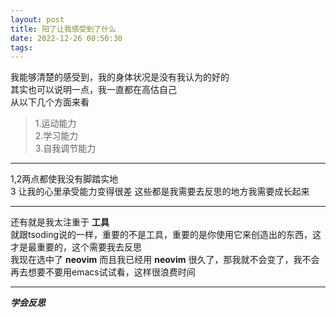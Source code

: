 ```yaml
---
layout: post
title: 阳了让我感受到了什么
date: 2022-12-26 00:50:30
tags:
---
```

我能够清楚的感受到，我的身体状况是没有我认为的好的  
其实也可以说明一点，我一直都在高估自己  
从以下几个方面来看
> 1.运动能力    
> 2.学习能力  
> 3.自我调节能力  
----
1,2两点都使我没有脚踏实地  
3 让我的心里承受能力变得很差
这些都是我需要去反思的地方我需要成长起来

---

还有就是我太注重于 __工具__  
就跟tsoding说的一样，重要的不是工具，重要的是你使用它来创造出的东西，这才是最重要的，这个需要我去反思  
我现在选中了 __neovim__ 而且我已经用 __neovim__ 很久了，那我就不会变了，我不会再去想要不要用emacs试试看，这样很浪费时间

---
___学会反思___
